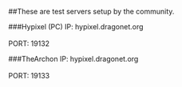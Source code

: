 ##These are test servers setup by the community.

###Hypixel (PC)
IP: hypixel.dragonet.org<br></br>
PORT: 19132

###TheArchon
IP: hypixel.dragonet.org<br></br>
PORT: 19133
